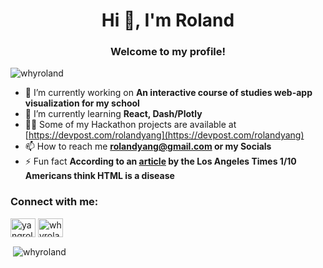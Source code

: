 <h1 align="center">Hi 👋, I'm Roland</h1>
<h3 align="center">Welcome to my profile!</h3>
<p align="left"> <img src="https://komarev.com/ghpvc/?username=whyroland&label=Profile%20views&color=0e75b6&style=flat" alt="whyroland" /> </p>

- 🔭 I’m currently working on **An interactive course of studies web-app visualization for my school**
- 🌱 I’m currently learning **React, Dash/Plotly**
- 👨‍💻 Some of my Hackathon projects are available at [https://devpost.com/rolandyang](https://devpost.com/rolandyang)
- 📫 How to reach me **rolandyang@gmail.com or my Socials**
- ⚡ Fun fact **According to an [article](https://www.latimes.com/business/technology/la-fi-tn-1-10-americans-html-std-study-finds-20140304-story.html#axzz2v1X0Ct00) by the Los Angeles Times 1/10 Americans think HTML is a disease**

<h3 align="left">Connect with me:</h3>
<p align="left">
<a href="https://linkedin.com/in/yangroland" target="blank"><img align="center" src="https://raw.githubusercontent.com/rahuldkjain/github-profile-readme-generator/master/src/images/icons/Social/linked-in-alt.svg" alt="yangroland" height="30" width="40" /></a>
<a href="https://instagram.com/whyroland" target="blank"><img align="center" src="https://raw.githubusercontent.com/rahuldkjain/github-profile-readme-generator/master/src/images/icons/Social/instagram.svg" alt="whyroland" height="30" width="40" /></a>
</p>

<p>&nbsp;<img align="center" src="https://github-readme-stats.vercel.app/api?username=whyroland&include_all_commits=true&theme=dark&show_icons=true&locale=en" alt="whyroland" /></p>
